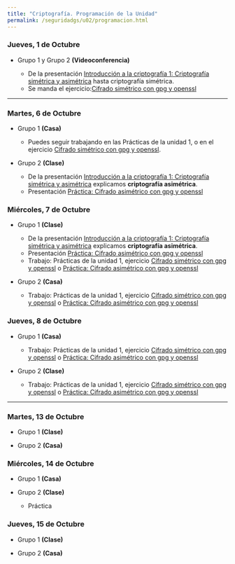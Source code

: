 ```yaml
---
title: "Criptografía. Programación de la Unidad"
permalink: /seguridadgs/u02/programacion.html
---
```


### Jueves, 1 de Octubre

* Grupo 1  y Grupo 2 **(Videoconferencia)**

    * De la presentación [Introducción a la criptografía 1: Criptografía simétrica y asimétrica](https://docs.google.com/presentation/d/e/2PACX-1vRBGbFkiTmBJgZe7YAnFhXzzTgHEDgw65-mnCcjv0_xtfRde_bqDylF7cHsQnj7DeQK9IxxYMWCUaPr/pub?start=false&loop=false&delayms=3000) hasta criptografía simétrica.
    * Se manda el ejercicio:[Cifrado simétrico con gpg y openssl](gpg.html)

- - -

### Martes, 6 de Octubre

* Grupo 1 **(Casa)**

    * Puedes seguir trabajando en las Prácticas de la unidad 1, o en el ejercicio [Cifrado simétrico con gpg y openssl](gpg.html).

* Grupo 2 **(Clase)**

    * De la presentación [Introducción a la criptografía 1: Criptografía simétrica y asimétrica](https://docs.google.com/presentation/d/e/2PACX-1vRBGbFkiTmBJgZe7YAnFhXzzTgHEDgw65-mnCcjv0_xtfRde_bqDylF7cHsQnj7DeQK9IxxYMWCUaPr/pub?start=false&loop=false&delayms=3000) explicamos **criptografía asimétrica**.
    * Presentación [Práctica: Cifrado asimétrico con gpg y openssl](asimetrico.html)

### Miércoles, 7 de Octubre

* Grupo 1 **(Clase)**

    * De la presentación [Introducción a la criptografía 1: Criptografía simétrica y asimétrica](https://docs.google.com/presentation/d/e/2PACX-1vRBGbFkiTmBJgZe7YAnFhXzzTgHEDgw65-mnCcjv0_xtfRde_bqDylF7cHsQnj7DeQK9IxxYMWCUaPr/pub?start=false&loop=false&delayms=3000) explicamos **criptografía asimétrica**.
    * Presentación [Práctica: Cifrado asimétrico con gpg y openssl](asimetrico.html)
    * Trabajo: Prácticas de la unidad 1, ejercicio [Cifrado simétrico con gpg y openssl](gpg.html) o [Práctica: Cifrado asimétrico con gpg y openssl](asimetrico.html)

* Grupo 2 **(Casa)**

    * Trabajo: Prácticas de la unidad 1, ejercicio [Cifrado simétrico con gpg y openssl](gpg.html) o [Práctica: Cifrado asimétrico con gpg y openssl](asimetrico.html)

### Jueves, 8 de Octubre

* Grupo 1 **(Casa)**

    * Trabajo: Prácticas de la unidad 1, ejercicio [Cifrado simétrico con gpg y openssl](gpg.html) o [Práctica: Cifrado asimétrico con gpg y openssl](asimetrico.html)

* Grupo 2 **(Clase)**

    * Trabajo: Prácticas de la unidad 1, ejercicio [Cifrado simétrico con gpg y openssl](gpg.html) o [Práctica: Cifrado asimétrico con gpg y openssl](asimetrico.html)

- - -

### Martes, 13 de Octubre

* Grupo 1 **(Clase)**


* Grupo 2 **(Casa)**


### Miércoles, 14 de Octubre

* Grupo 1 **(Casa)**

* Grupo 2 **(Clase)**

    * Práctica

### Jueves, 15 de Octubre

* Grupo 1 **(Clase)**


* Grupo 2 **(Casa)**

